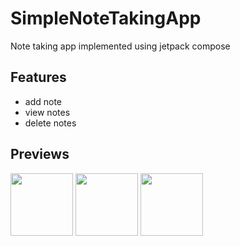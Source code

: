 # SimpleNoteTakingApp
Note taking app implemented using jetpack compose

## Features
- add note
- view notes
- delete notes

## Previews

<img src="https://user-images.githubusercontent.com/37542189/184168193-34b56399-fc35-4924-b6f8-5d46e640eb53.png" width="100">
<img src="https://user-images.githubusercontent.com/37542189/184168748-78a39c5b-7df2-464d-a9ef-304ed67539e8.png" width="100">
<img src="https://user-images.githubusercontent.com/37542189/184168890-36c0ec9c-6a81-49f2-a62d-df5d1fb1e06c.png" width="100">

